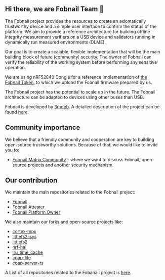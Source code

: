 ## Hi there, we are Fobnail Team 👋

The Fobnail project provides the resources to create an axiomatically
trustworthy device and a simple user interface to confirm the status of the
platform. We aim to provide a reference architecture for building
offline integrity measurement verifiers on a USB device and validators running
in dynamically run measured environments (DLME).

Our goal is to create a scalable, flexible implementation that will be the main
building block of future (community) security. The owner of Fobnail can verify
the reliability of the working system before performing any sensitive operation.

We are using nRF52840 Dongle for a reference implementation of
[the Fobnail Token](https://fobnail.3mdeb.com/fobnail_token/), to which we
upload the Fobnail firmware prepared by us.

The Fobnail project has the potential to scale up in the future. The Fobnail
architecture can be adapted to devices using other buses than USB.

Fobnail is developed by [3mdeb](https://github.com/3mdeb).
A detailed description of the project can be found
[here](https://fobnail.3mdeb.com/).

## Community importance

We believe that a friendly community and cooperation are key to building
open-source trustworthy solutions. Because of that, we would like to invite you
to:

* [Fobnail Matrix Community](https://matrix.to/#/#fobnail:matrix.org) - where we
  want to discuss Fobnail, open-source projects and another security mechanism.

## Our contribution

We maintain the main repositories related to the Fobnail project:

* [Fobnail](https://github.com/fobnail/fobnail)
* [Fobnail Attester](https://github.com/fobnail/fobnail-attester)
* [Fobnail Platform Owner](https://github.com/fobnail/fobnail-platform-owner)

We also maintain our forks and open-source projects like:

* [cortex-mpu](https://github.com/fobnail/cortex-mpu)
* [littlefs2-sys](https://github.com/fobnail/littlefs2-sys)
* [littlefs2](https://github.com/fobnail/littlefs2)
* [nrf-hal](https://github.com/fobnail/nrf-hal)
* [lru_time_cache](https://github.com/fobnail/lru_time_cache)
* [coap-lite](https://github.com/fobnail/coap-lite)
* [coap-server-rs](https://github.com/fobnail/coap-server-rs)

A List of all repositories related to the Fobanail project is
[here](https://github.com/orgs/fobnail/repositories).
